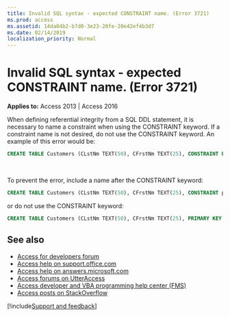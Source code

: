 ```yaml
---
title: Invalid SQL syntax - expected CONSTRAINT name. (Error 3721)
ms.prod: access
ms.assetid: 14da04b2-b7d0-3e23-20fe-20e42ef4b3d7
ms.date: 02/14/2019
localization_priority: Normal
---
```



# Invalid SQL syntax - expected CONSTRAINT name. (Error 3721)

**Applies to:** Access 2013 | Access 2016

When defining referential integrity from a SQL DDL statement, it is necessary to name a constraint when using the CONSTRAINT keyword. If a constraint name is not desired, do not use the CONSTRAINT keyword. An example of this error would be:

```sql
CREATE TABLE Customers (CLstNm TEXT(50), CFrstNm TEXT(25), CONSTRAINT PRIMARY KEY (CFrstNm, CLstNm));
```

<br/>

To prevent the error, include a name after the CONSTRAINT keyword:

```sql
CREATE TABLE Customers (CLstNm TEXT(50), CFrstNm TEXT(25), CONSTRAINT pkCustomers PRIMARY KEY (CFrstNm, CLstNm));
```

or do not use the CONSTRAINT keyword:

```sql
CREATE TABLE Customers (CLstNm TEXT(50), CFrstNm TEXT(25), PRIMARY KEY (CFrstNm, CLstNm));
```

## See also

- [Access for developers forum](https://social.msdn.microsoft.com/Forums/office/home?forum=accessdev)
- [Access help on support.office.com](https://support.office.com/search/results?query=Access)
- [Access help on answers.microsoft.com](https://answers.microsoft.com/)
- [Access forums on UtterAccess](http://www.utteraccess.com/forum/index.php?act=idx)
- [Access developer and VBA programming help center (FMS)](http://www.fmsinc.com/MicrosoftAccess/developer/)
- [Access posts on StackOverflow](https://stackoverflow.com/questions/tagged/ms-access)

[!include[Support and feedback](~/includes/feedback-boilerplate.md)]